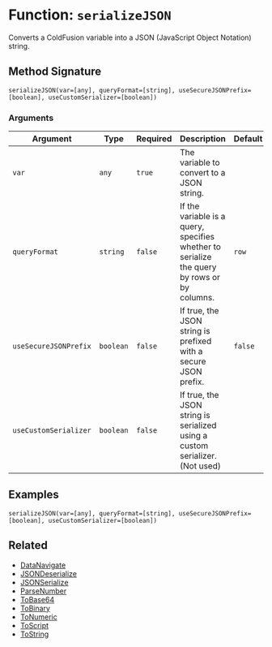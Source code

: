 [comment]: # (Note: This documentation is generated dynamically in the build process.  To modify the contents, change the javadoc on the _invoke method of the BIF class)

# Function: `serializeJSON`

Converts a ColdFusion variable into a JSON (JavaScript Object Notation) string.

## Method Signature
```
serializeJSON(var=[any], queryFormat=[string], useSecureJSONPrefix=[boolean], useCustomSerializer=[boolean])
```
### Arguments

| Argument | Type | Required | Description | Default |
|----------|------|----------|-------------|---------|
| `var` | `any` | `true` | The variable to convert to a JSON string. |  |
| `queryFormat` | `string` | `false` | If the variable is a query, specifies whether to serialize the query by rows or by columns. | `row` |
| `useSecureJSONPrefix` | `boolean` | `false` | If true, the JSON string is prefixed with a secure JSON prefix. | `false` |
| `useCustomSerializer` | `boolean` | `false` | If true, the JSON string is serialized using a custom serializer. (Not used) |  |

## Examples

```
serializeJSON(var=[any], queryFormat=[string], useSecureJSONPrefix=[boolean], useCustomSerializer=[boolean])
```

## Related
  * [DataNavigate](./DataNavigate.md)
  * [JSONDeserialize](./JSONDeserialize.md)
  * [JSONSerialize](./JSONSerialize.md)
  * [ParseNumber](./ParseNumber.md)
  * [ToBase64](./ToBase64.md)
  * [ToBinary](./ToBinary.md)
  * [ToNumeric](./ToNumeric.md)
  * [ToScript](./ToScript.md)
  * [ToString](./ToString.md)
